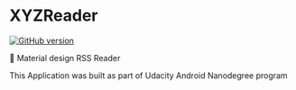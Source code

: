 # XYZReader
[![GitHub version](https://badge.fury.io/gh/pulkit4tech%2FXYZReader.svg)](https://badge.fury.io/gh/pulkit4tech%2FXYZReader)

:book: Material design RSS Reader

This Application was built as part of Udacity Android Nanodegree program
